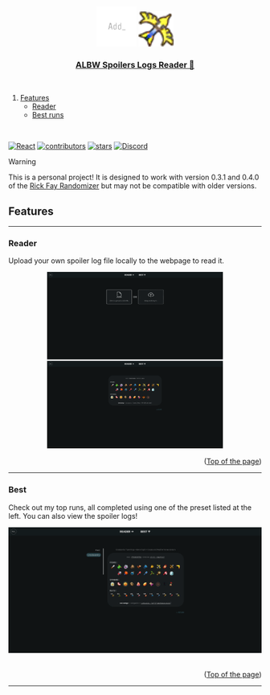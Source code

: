<a name="readme-top"></a>

<div align="center">
  <img src="src/assets/logo.png" alt="Logo" width="80" height="80">
  <img src="src/assets/images/items/bow_light.png" alt="Bow" width=70>
  <a href="https://firedrox.github.io/albw/">
    <h3 align="center">ALBW Spoilers Logs Reader 📄</h3>
  </a>
</div>

<br />

<ol>
  <li>
    <a href="#features">Features</a>
    <ul>
      <li><a href="#reader">Reader</a></li>
      <li><a href="#best">Best runs</a></li>
    </ul>
  </li>
</ol>

<br />

[![React][React.js]][React-url]
[![contributors][contributors-shield]][contributors-url]
[![stars][stars-icon]][stars-url]
[![Discord][discord-icon]][discord-url]

> [!WARNING]
> This is a personal project! It is designed to work with version 0.3.1 and 0.4.0 of the [Rick Fay Randomizer](https://github.com/rickfay/z17-randomizer/tree/master) but may not be compatible with older versions.

## Features

---

### Reader

Upload your own spoiler log file locally to the webpage to read it.

<div align="center">
  <a href="https://firedrox.github.io/albw?page=reader">
    <img src="src/assets/example/example_reader.png" alt="Reader" width=350/>
    <img src="src/assets/example/example_reading.png" alt="Reading" width=350/>
  </a>
</div>

<p align="right">(<a href="#readme-top">Top of the page</a>)</p>

---

### Best

Check out my top runs, all completed using one of the preset listed at the left. You can also view the spoiler logs!

<div align="center">
  <a href="https://firedrox.github.io/albw?page=best">
    <img src="src/assets/example/example_logs.png" alt="Example" />
  </a>
</div>
<br />

<p align="right">(<a href="#readme-top">Top of the page</a>)</p>

---

[React.js]: https://img.shields.io/badge/React-20232A?style=for-the-badge&logo=react&logoColor=61DAFB&colorB=555
[React-url]: https://react.dev/
[contributors-shield]: https://img.shields.io/github/contributors/firedrox/albw.svg?style=for-the-badge
[contributors-url]: https://github.com/FireDroX/albw/graphs/contributors
[stars-icon]: https://img.shields.io/github/stars/firedrox/albw.svg?style=for-the-badge
[stars-url]: https://github.com/FireDroX/albw/stargazers
[discord-icon]: https://img.shields.io/badge/Discord-5865F2?style=for-the-badge&logo=discord&colorB=555
[discord-url]: https://discord.gg/Zmmqd9Tbnn
